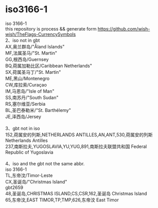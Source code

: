 # iso3166-1
iso 3166-1 <br/>
this repository is process && generate form https://github.com/wish-wish/TheFlags-CurrencySymbols
<br/>
2、iso not in gbt<br/>
AX,奥兰群岛/"Åland Islands"<br/>
MF,法属圣马/"St. Martin"<br/>
GG,根西岛/Guernsey<br/>
BQ,荷属加勒比区/Caribbean Netherlands"<br/>
SX,荷属圣马丁/"St. Martin"<br/>
ME,黑山/Montenegro<br/>
CW,库拉索/Curaçao<br/>
IM,马恩岛/"Isle of Man"<br/>
SS,南苏丹/"South Sudan"<br/>
RS,塞尔维亚/Serbia<br/>
BL,圣巴泰勒米/"St. Barthélemy"<br/>
JE,泽西岛/Jersey<br/>
<br/>
3、gbt not in iso<br/>
152,荷属安的列斯,NETHERLANDS ANTILLES,AN,ANT,530,荷属安的列斯 Netherlands Antilles<br/>
237,南斯拉夫,YUGOSLAVIA,YU,YUG,891,南斯拉夫联盟共和国 Federal Republic of Yugoslavia<br/>
<br/>
4、iso and the gbt not the same abbr.<br/>
iso 3166-1<br/>
TL,东帝汶/Timor-Leste<br/>
CX,圣诞岛/"Christmas Island"<br/>
gbt2659<br/>
48,圣诞岛,CHRISTMAS ISLAND,CS,CSR,162,圣诞岛 Christmas Island<br/>
65,东帝汶,EAST TIMOR,TP,TMP,626,东帝汶 East Timor<br/>